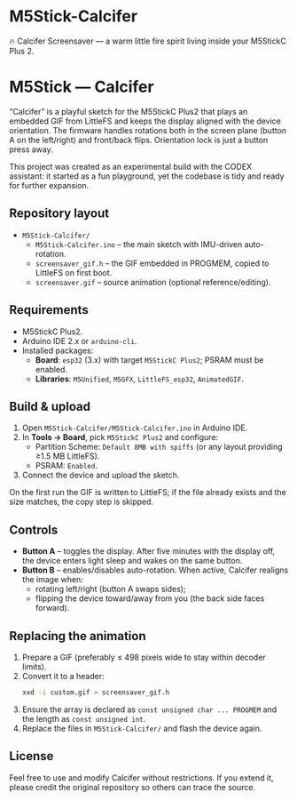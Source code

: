 # M5Stick-Calcifer
🔥 Calcifer Screensaver — a warm little fire spirit living inside your M5StickC Plus 2.


# M5Stick — Calcifer

“Calcifer” is a playful sketch for the M5StickC Plus2 that plays an embedded GIF from LittleFS and keeps the display aligned with the device orientation. The firmware handles rotations both in the screen plane (button A on the left/right) and front/back flips. Orientation lock is just a button press away.

This project was created as an experimental build with the CODEX assistant: it started as a fun playground, yet the codebase is tidy and ready for further expansion.

## Repository layout

- `M5Stick-Calcifer/`
  - `M5Stick-Calcifer.ino` – the main sketch with IMU-driven auto-rotation.
  - `screensaver_gif.h` – the GIF embedded in PROGMEM, copied to LittleFS on first boot.
  - `screensaver.gif` – source animation (optional reference/editing).

## Requirements

- M5StickC Plus2.
- Arduino IDE 2.x or `arduino-cli`.
- Installed packages:
  - **Board**: `esp32` (3.x) with target `M5StickC Plus2`; PSRAM must be enabled.
  - **Libraries**: `M5Unified`, `M5GFX`, `LittleFS_esp32`, `AnimatedGIF`.

## Build & upload

1. Open `M5Stick-Calcifer/M5Stick-Calcifer.ino` in Arduino IDE.
2. In **Tools → Board**, pick `M5StickC Plus2` and configure:
   - Partition Scheme: `Default 8MB with spiffs` (or any layout providing ≥1.5 MB LittleFS).
   - PSRAM: `Enabled`.
3. Connect the device and upload the sketch.

On the first run the GIF is written to LittleFS; if the file already exists and the size matches, the copy step is skipped.

## Controls

- **Button A** – toggles the display. After five minutes with the display off, the device enters light sleep and wakes on the same button.
- **Button B** – enables/disables auto-rotation. When active, Calcifer realigns the image when:
  - rotating left/right (button A swaps sides);
  - flipping the device toward/away from you (the back side faces forward).

## Replacing the animation

1. Prepare a GIF (preferably ≤ 498 pixels wide to stay within decoder limits).
2. Convert it to a header:
   ```bash
   xxd -i custom.gif > screensaver_gif.h
   ```
3. Ensure the array is declared as `const unsigned char ... PROGMEM` and the length as `const unsigned int`.
4. Replace the files in `M5Stick-Calcifer/` and flash the device again.

## License

Feel free to use and modify Calcifer without restrictions. If you extend it, please credit the original repository so others can trace the source.
